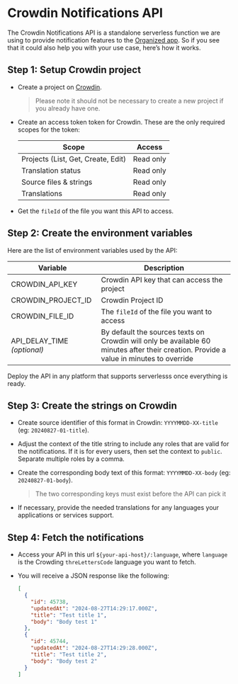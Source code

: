 # Crowdin Notifications API

The Crowdin Notifications API is a standalone serverless function we are using to provide notification features to the [Organized app](https://github.com/sws2apps/organized-app). So if you see that it could also help you with your use case, here’s how it works.

## Step 1: Setup Crowdin project

- Create a project on [Crowdin](https://crowdin.com).

  > Please note it should not be necessary to create a new project if you already have one.

- Create an access token token for Crowdin. These are the only required scopes for the token:

  | Scope                              | Access    |
  | ---------------------------------- | --------- |
  | Projects (List, Get, Create, Edit) | Read only |
  | Translation status                 | Read only |
  | Source files & strings             | Read only |
  | Translations                       | Read only |

- Get the `fileId` of the file you want this API to access.

## Step 2: Create the environment variables

Here are the list of environment variables used by the API:

| Variable                           | Description                                                                                                                            |
| ---------------------------------- | -------------------------------------------------------------------------------------------------------------------------------------- |
| CROWDIN_API_KEY                    | Crowdin API key that can access the project                                                                                            |
| CROWDIN_PROJECT_ID                 | Crowdin Project ID                                                                                                                     |
| CROWDIN_FILE_ID                    | The `fileId` of the file you want to access                                                                                            |
| API_DELAY_TIME <em>(optional)</em> | By default the sources texts on Crowdin will only be available 60 minutes after their creation. Provide a value in minutes to override |

Deploy the API in any platform that supports serverlesss once everything is ready.

## Step 3: Create the strings on Crowdin

- Create source identifier of this format in Crowdin: `YYYYMMDD-XX-title` (eg: `20240827-01-title`).
- Adjust the context of the title string to include any roles that are valid for the notifications. If it is for every users, then set the context to `public`. Separate multiple roles by a comma.
- Create the corresponding body text of this format: `YYYYMMDD-XX-body` (eg: `20240827-01-body`).

  > The two corresponding keys must exist before the API can pick it

- If necessary, provide the needed translations for any languages your applications or services support.

## Step 4: Fetch the notifications

- Access your API in this url `${your-api-host}/:language`, where `language` is the Crowding `threLettersCode` language you want to fetch.
- You will receive a JSON response like the following:

  ```json
  [
    {
      "id": 45738,
      "updatedAt": "2024-08-27T14:29:17.000Z",
      "title": "Test title 1",
      "body": "Body test 1"
    },
    {
      "id": 45744,
      "updatedAt": "2024-08-27T14:29:28.000Z",
      "title": "Test title 2",
      "body": "Body test 2"
    }
  ]
  ```

